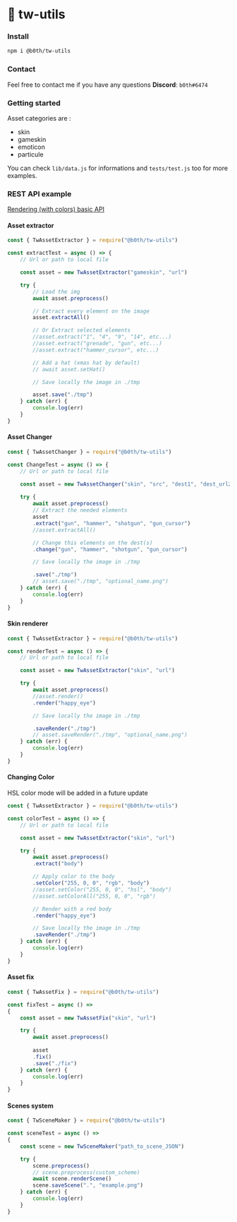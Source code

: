 # 🐞 tw-utils

### Install

```bash
npm i @b0th/tw-utils
```

### Contact

Feel free to contact me if you have any questions 
**Discord**: `b0th#6474`

### Getting started

Asset categories are : 
- skin
- gameskin
- emoticon
- particule

You can check `lib/data.js` for informations and `tests/test.js` too for more examples.

### REST API example
[Rendering (with colors) basic API](https://github.com/theobori/tw-utils-api)

#### Asset extractor

```js
const { TwAssetExtractor } = require("@b0th/tw-utils")

const extractTest = async () => {
    // Url or path to local file

    const asset = new TwAssetExtractor("gameskin", "url")

    try {
        // Load the img
        await asset.preprocess()

        // Extract every element on the image
        asset.extractAll()

        // Or Extract selected elements
        //asset.extract("1", "4", "9", "14", etc...)
        //asset.extract("grenade", "gun", etc...)
        //asset.extract("hammer_cursor", etc...)

        // Add a hat (xmas hat by default)
        // await asset.setHat()

        // Save locally the image in ./tmp

        asset.save("./tmp")
    } catch (err) {
        console.log(err)
    }
}
```

#### Asset Changer

```js
const { TwAssetChanger } = require("@b0th/tw-utils")

const ChangeTest = async () => {
    // Url or path to local file

    const asset = new TwAssetChanger("skin", "src", "dest1", "dest_url2", "dest3")
    
    try {
        await asset.preprocess()
        // Extract the needed elements
        asset
        .extract("gun", "hammer", "shotgun", "gun_cursor")
        //asset.extractAll()

        // Change this elements on the dest(s)
        .change("gun", "hammer", "shotgun", "gun_cursor")

        // Save locally the image in ./tmp

        .save("./tmp")
        // asset.save("./tmp", "optional_name.png")
    } catch (err) {
        console.log(err) 
    }
}
```

#### Skin renderer
```js
const { TwAssetExtractor } = require("@b0th/tw-utils")

const renderTest = async () => {
    // Url or path to local file

    const asset = new TwAssetExtractor("skin", "url")

    try {
        await asset.preprocess()
        //asset.render()
        .render("happy_eye")

        // Save locally the image in ./tmp

        .saveRender("./tmp")
        // asset.saveRender("./tmp", "optional_name.png")
    } catch (err) {
        console.log(err)
    }
}
```

#### Changing Color

HSL color mode will be added in a future update

```js
const { TwAssetExtractor } = require("@b0th/tw-utils")

const colorTest = async () => {
    // Url or path to local file

    const asset = new TwAssetExtractor("skin", "url")

    try {
        await asset.preprocess()
        .extract("body")

        // Apply color to the body
        .setColor("255, 0, 0", "rgb", "body")
        //asset.setColor("255, 0, 0", "hsl", "body")
        //asset.setColorAll("255, 0, 0", "rgb")

        // Render with a red body
        .render("happy_eye")

        // Save locally the image in ./tmp
        .saveRender("./tmp")
    } catch (err) {
        console.log(err)
    }
}
```

#### Asset fix

```js
const { TwAssetFix } = require("@b0th/tw-utils")

const fixTest = async () =>
{
    const asset = new TwAssetFix("skin", "url")

    try {
        await asset.preprocess()
    
        asset
        .fix()
        .save("./fix")
    } catch (err) {
        console.log(err)
    }
}
```

#### Scenes system

```js
const { TwSceneMaker } = require("@b0th/tw-utils")

const sceneTest = async () =>
{
    const scene = new TwSceneMaker("path_to_scene_JSON")

    try {
        scene.preprocess()
        // scene.preprocess(custom_scheme)
        await scene.renderScene()
        scene.saveScene(".", "example.png")
    } catch (err) {
        console.log(err)
    }
}
```

